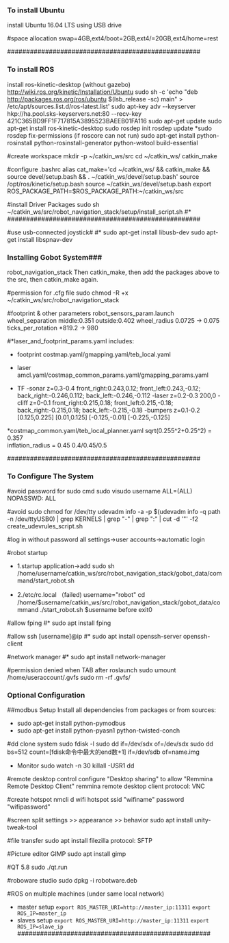 ### To install Ubuntu ###

install Ubuntu 16.04 LTS using USB drive

#space allocation
swap=4GB,ext4/boot=2GB,ext4/=20GB,ext4/home=rest

###################################################

### To install ROS ###

install ros-kinetic-desktop (without gazebo)
http://wiki.ros.org/kinetic/Installation/Ubuntu
sudo sh -c 'echo "deb http://packages.ros.org/ros/ubuntu $(lsb_release -sc) main" > /etc/apt/sources.list.d/ros-latest.list'
sudo apt-key adv --keyserver hkp://ha.pool.sks-keyservers.net:80 --recv-key 421C365BD9FF1F717815A3895523BAEEB01FA116
sudo apt-get update
sudo apt-get install ros-kinetic-desktop
sudo rosdep init
rosdep update
*sudo rosdep fix-permissions (if roscore can not run)
sudo apt-get install python-rosinstall python-rosinstall-generator python-wstool build-essential

#create workspace
mkdir -p ~/catkin_ws/src
cd ~/catkin_ws/
catkin_make

#configure .bashrc
alias cat_make='cd ~/catkin_ws/ && catkin_make && source devel/setup.bash && . ~/catkin_ws/devel/setup.bash'
source /opt/ros/kinetic/setup.bash
source ~/catkin_ws/devel/setup.bash
export ROS_PACKAGE_PATH=$ROS_PACKAGE_PATH:~/catkin_ws/src


#install Driver Packages
sudo sh ~/catkin_ws/src/robot_navigation_stack/setup/install_script.sh
#*
###################################################

#use usb-connected joystick#
#*
sudo apt-get install libusb-dev
sudo apt-get install libspnav-dev

### Installing Gobot System###
robot_navigation_stack
Then catkin_make, then add the packages above to the src, then catkin_make again.

#permission for .cfg file
sudo chmod -R +x ~/catkin_ws/src/robot_navigation_stack

#footprint & other parameters
robot_sensors_param.launch      wheel_separation    middle:0.351  outside:0.402
                                wheel_radius        0.0725 -> 0.075
                                ticks_per_rotation  *819.2 -> 980

#*laser_and_footprint_params.yaml includes:
* footprint
costmap.yaml/gmapping.yaml/teb_local.yaml
* laser
amcl.yaml/costmap_common_params.yaml/gmapping_params.yaml

* TF
-sonar z=0.3-0.4 front_right:0.243,0.12; front_left:0.243,-0.12; back_right:-0.246,0.112; back_left:-0.246,-0.112
-laser z=0.2-0.3 200,0
-cliff z=0-0.1 front_right:0.215,0.18; front_left:0.215,-0.18; back_right:-0.215,0.18; back_left:-0.215,-0.18
-bumpers z=0.1-0.2 [0.125,0.225] [0.01,0.125] [-0.125,-0.01] [-0.225,-0.125]

*costmap_common.yaml/teb_local_planner.yaml
sqrt(0.255^2+0.25^2) = 0.357  
inflation_radius = 0.45     0.4/0.45/0.5  



###################################################

### To Configure The System ###
#avoid password for sudo cmd
sudo visudo 
username ALL=(ALL) NOPASSWD: ALL

#avoid sudo chmod for /dev/tty
udevadm info -a -p $(udevadm info -q path -n /dev/ttyUSB0) | grep KERNELS | grep "-" | grep ":" | cut -d '"' -f2
create_udevrules_script.sh

#log in without password
all settings->user accounts->automatic login

#robot startup
* 1.startup application->add
sudo sh /home/username/catkin_ws/src/robot_navigation_stack/gobot_data/command/start_robot.sh

* 2./etc/rc.local （failed)
username="robot"
cd /home/$username/catkin_ws/src/robot_navigation_stack/gobot_data/command
./start_robot.sh $username
before exit0
    

#allow fping
#*
sudo apt install fping

#allow ssh [username]@ip
#*
sudo apt install openssh-server openssh-client

#network manager
#*
sudo apt install network-manager

#permission denied when TAB after roslaunch
sudo umount /home/useraccount/.gvfs
sudo rm -rf .gvfs/

### Optional Configuration ###
##modbus Setup
Install all dependencies from packages or from sources:
* sudo apt-get install python-pymodbus
* sudo apt-get install python-pyasn1 python-twisted-conch

#dd clone system
sudo fdisk -l
sudo dd if=/dev/sdx  of=/dev/sdx
sudo dd bs=512 count=[fdisk命令中最大的end数+1] if=/dev/sdb of=name.img
* Monitor
sudo watch -n 30 killall -USR1 dd

#remote desktop control
configure "Desktop sharing" to allow "Remmina Remote Desktop Client"
remmina remote desktop client
protocol: VNC

#create hotspot
nmcli d wifi hotspot ssid "wifiname" password "wifipassword"

#screen split
settings >> appearance >> behavior
sudo apt install unity-tweak-tool

#file transfer
sudo apt install filezilla
protocol: SFTP

#Picture editor GIMP
sudo apt install gimp

#QT 5.8
sudo ./qt.run

#roboware studio
sudo dpkg -i robotware.deb

#ROS on multiple machines (under same local network)
* master setup 
    `export ROS_MASTER_URI=http://master_ip:11311`
    `export ROS_IP=master_ip`
* slaves setup
    `export ROS_MASTER_URI=http://master_ip:11311`
    `export ROS_IP=slave_ip`
###################################################

